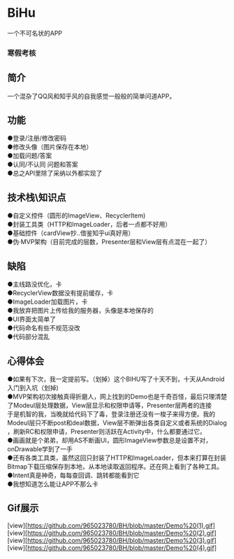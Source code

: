 # BiHu
  一个不可名状的APP
###  寒假考核
## 简介
一个混杂了QQ风和知乎风的自我感觉一般般的简单问道APP。

## 功能
●登录/注册/修改密码  
●修改头像（图片保存在本地）  
●加载问题/答案  
●认同/不认同 问题和答案  
●总之API里除了采纳以外都实现了

## 技术栈\知识点
●自定义控件（圆形的ImageView、RecyclerItem)  
●封装工具类（HTTP和ImageLoader，后者一点都不好用）  
●基础控件（cardView抄..借鉴知乎ui真好用）  
●伪·MVP架构（目前完成的层数，Presenter层和View层有点混在一起了）  

## 缺陷
●主线路没优化，卡  
●RecyclerView数据没有提前缓存，卡  
●ImageLoader加载图片，卡  
●我放弃把图片上传给我的服务器，头像是本地保存的  
●UI界面太简单了  
●代码命名有些不规范没改  
●代码部分混乱  

## 心得体会
●如果有下次，我一定提前写。（划掉）这个BIHU写了十天不到，十天从Android入门到入坑（划掉)  
●MVP架构初次接触真得折磨人，网上找到的Demo也是千奇百怪，最后只理清楚了Modeul层处理数据，View层显示和权限申请等，Presenter层两者的连接  
于是机智的我，当晚就给代码下了毒，登录注册还没有一梭子来得方便。我的Modeul层只不断post和deal数据，View层不断弹出各类自定义或者系统的Dialog  
，刷新RC和权限申请，Presenter则活跃在Activity中，什么都要通过它。  
●画画就是个弟弟，却用AS不断画UI，圆形ImageView参数总是设置不对，onDrawable学到了一手  
●还有各类工具类，虽然这回只封装了HTTP和ImageLoader，但本来打算在封装Bitmap下载压缩保存到本地，从本地读取返回程序。还在网上看到了各种工具。  
●Intent真是神奇，每每查回调、跳转都能看到它  
●我想知道怎么能让APP不那么卡

## Gif展示
[view][https://github.com/965023780/BH/blob/master/Demo%20(1).gif]
[view][https://github.com/965023780/BH/blob/master/Demo%20(2).gif]
[view][https://github.com/965023780/BH/blob/master/Demo%20(3).gif]
[view][https://github.com/965023780/BH/blob/master/Demo%20(4).gif]

